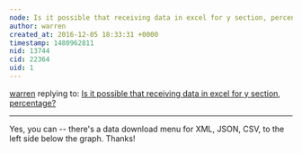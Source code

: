 ```yaml
---
node: Is it possible that receiving data in excel for y section, percentage? 
author: warren
created_at: 2016-12-05 18:33:31 +0000
timestamp: 1480962811
nid: 13744
cid: 22364
uid: 1
---
```




[warren](../profile/warren) replying to: [Is it possible that receiving data in excel for y section, percentage? ](../notes/HanHeejo/12-05-2016/is-it-possible-that-receiving-data-in-excel-for-y-section-percentage)

----
Yes, you can -- there's a data download menu for XML, JSON, CSV, to the left side below the graph. Thanks!